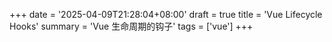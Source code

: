 +++
date = '2025-04-09T21:28:04+08:00'
draft = true
title = 'Vue Lifecycle Hooks'
summary = 'Vue 生命周期的钩子'
tags = ['vue']
+++
